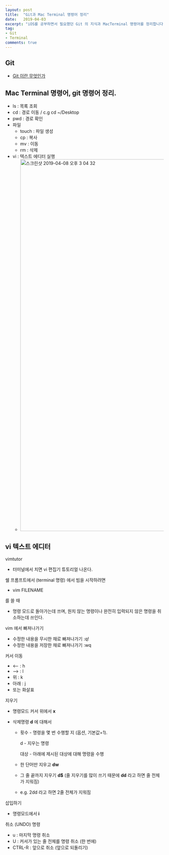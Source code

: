 ```yaml
---
layout: post
title:  "Git과 Mac Terminal 명령어 정리"
date:   2019-04-03
excerpt: "iOS를 공부하면서 필요했던 Git 의 지식과 MacTerminal 명령어를 정리합니다."
tag:
- Git
- Terminal
comments: true
---
```


## Git

- [Git 이란 무엇인가](https://wodonggun.github.io/wodonggun.github.io/study/Git-%EC%9D%B4%EB%9E%80.html)

## Mac Terminal 명령어, git 명령어 정리.

- ls : 목록 조회
- cd : 경로 이동 / c.g cd ~/Desktop
- pwd : 경로 확인
- 파일
  - touch : 파일 생성
  - cp : 복사
  - mv : 이동
  - rm : 삭제
- vi : 텍스트 에디터 실행
  - <img width="1183" alt="스크린샷 2019-04-08 오후 3 04 32" src="https://user-images.githubusercontent.com/38423205/55704573-69f62f00-5a17-11e9-85a2-f35e9e42b9aa.png">



## vi 텍스트 에디터

vimtutor

* 터미널에서 치면 vi 편집기 튜토리얼 나온다.

쉘 프롬프트에서 (terminal 명령) 에서 빔을 시작하려면

* vim FILENAME <Enter>

<ESC> 를 쓸 때

* 멍령 모드로 돌아가는데 쓰며, 원치 않는 명령이나 완전히 입력되지 않은 명령을 취소하는데 쓰인다.

vim 에서 빠져나가기

* 수정한 내용을 무시한 채로 빠져나가기 <ESC> :q! <Enter>
* 수정한 내용을 저장한 채로 빠져나가기  <ESC> :wq <Enter>



커서 이동

* <— : h
* —> : l
* 위 : k
* 아래 : j
* 또는 화살표

지우기

* 명령모드 커서 위에서 **x**

* 삭제명령 **d** 에 대해서

  *  횟수 - 명령을 몇 번 수행할 지 (옵션, 기본값=1).

     d    - 지우는 명령

     대상 - 아래에 제시된 대상에 대해 명령을 수행

    * 한 단어만 지우고 **dw**
    * 그 줄 끝까지 지우기 **d$** (줄 지우기를 많이 쓰기 때문에 **dd** 라고 하면 줄 전체가 지워짐)
    * e.g. 2dd 라고 하면 2줄 전체가 지워짐

삽입하기

* 명령모드에서 **i**

취소 (UNDO) 명령

* u : 마지막 명령 취소
* U : 커서가 있는 줄 전체를 명령 취소 (한 번에)
* CTRL-R : 앞으로 취소 (앞으로 되돌리기)
